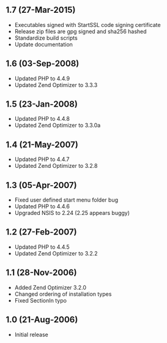 ## 1.7 (27-Mar-2015)

  * Executables signed with StartSSL code signing certificate
  * Release zip files are gpg signed and sha256 hashed
  * Standardize build scripts
  * Update documentation

## 1.6 (03-Sep-2008)

  * Updated PHP to 4.4.9
  * Updated Zend Optimizer to 3.3.3

## 1.5 (23-Jan-2008)

  * Updated PHP to 4.4.8
  * Updated Zend Optimizer to 3.3.0a

## 1.4 (21-May-2007)

  * Updated PHP to 4.4.7
  * Updated Zend Optimizer to 3.2.8

## 1.3 (05-Apr-2007)

  * Fixed user defined start menu folder bug
  * Updated PHP to 4.4.6
  * Upgraded NSIS to 2.24 (2.25 appears buggy)

## 1.2 (27-Feb-2007)

  * Updated PHP to 4.4.5
  * Updated Zend Optimizer to 3.2.2

## 1.1 (28-Nov-2006)

  * Added Zend Optimizer 3.2.0
  * Changed ordering of installation types
  * Fixed SectionIn typo

## 1.0 (21-Aug-2006)

  * Initial release
